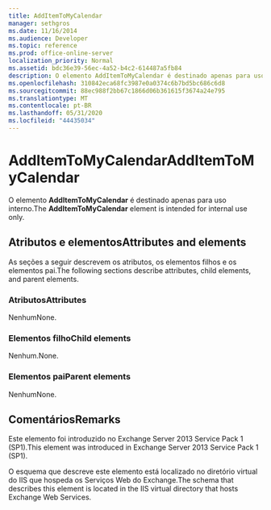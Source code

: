 ```yaml
---
title: AddItemToMyCalendar
manager: sethgros
ms.date: 11/16/2014
ms.audience: Developer
ms.topic: reference
ms.prod: office-online-server
localization_priority: Normal
ms.assetid: bdc36e39-56ec-4a52-b4c2-614487a5fb84
description: O elemento AddItemToMyCalendar é destinado apenas para uso interno.
ms.openlocfilehash: 310842eca68fc3987e0a0374c6b7bd5bc686c6d8
ms.sourcegitcommit: 88ec988f2bb67c1866d06b361615f3674a24e795
ms.translationtype: MT
ms.contentlocale: pt-BR
ms.lasthandoff: 05/31/2020
ms.locfileid: "44435034"
---
```

# <a name="additemtomycalendar"></a><span data-ttu-id="18299-103">AddItemToMyCalendar</span><span class="sxs-lookup"><span data-stu-id="18299-103">AddItemToMyCalendar</span></span>

<span data-ttu-id="18299-104">O elemento **AddItemToMyCalendar** é destinado apenas para uso interno.</span><span class="sxs-lookup"><span data-stu-id="18299-104">The **AddItemToMyCalendar** element is intended for internal use only.</span></span> 

## <a name="attributes-and-elements"></a><span data-ttu-id="18299-105">Atributos e elementos</span><span class="sxs-lookup"><span data-stu-id="18299-105">Attributes and elements</span></span>

<span data-ttu-id="18299-106">As seções a seguir descrevem os atributos, os elementos filhos e os elementos pai.</span><span class="sxs-lookup"><span data-stu-id="18299-106">The following sections describe attributes, child elements, and parent elements.</span></span>
  
### <a name="attributes"></a><span data-ttu-id="18299-107">Atributos</span><span class="sxs-lookup"><span data-stu-id="18299-107">Attributes</span></span>

<span data-ttu-id="18299-108">Nenhum</span><span class="sxs-lookup"><span data-stu-id="18299-108">None.</span></span>
  
### <a name="child-elements"></a><span data-ttu-id="18299-109">Elementos filho</span><span class="sxs-lookup"><span data-stu-id="18299-109">Child elements</span></span>

<span data-ttu-id="18299-110">Nenhum.</span><span class="sxs-lookup"><span data-stu-id="18299-110">None.</span></span>
  
### <a name="parent-elements"></a><span data-ttu-id="18299-111">Elementos pai</span><span class="sxs-lookup"><span data-stu-id="18299-111">Parent elements</span></span>

<span data-ttu-id="18299-112">Nenhum</span><span class="sxs-lookup"><span data-stu-id="18299-112">None.</span></span>
  
## <a name="remarks"></a><span data-ttu-id="18299-113">Comentários</span><span class="sxs-lookup"><span data-stu-id="18299-113">Remarks</span></span>

<span data-ttu-id="18299-114">Este elemento foi introduzido no Exchange Server 2013 Service Pack 1 (SP1).</span><span class="sxs-lookup"><span data-stu-id="18299-114">This element was introduced in Exchange Server 2013 Service Pack 1 (SP1).</span></span>
  
<span data-ttu-id="18299-115">O esquema que descreve este elemento está localizado no diretório virtual do IIS que hospeda os Serviços Web do Exchange.</span><span class="sxs-lookup"><span data-stu-id="18299-115">The schema that describes this element is located in the IIS virtual directory that hosts Exchange Web Services.</span></span>
  

